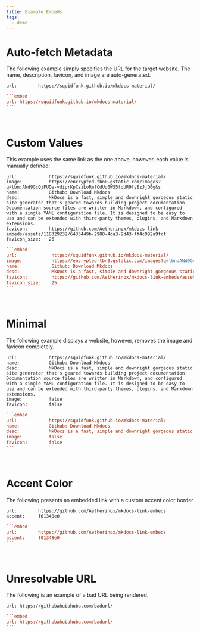 ```yaml
---
title: Example Embeds
tags:
  - demo
---
```


# Auto-fetch Metadata
The following example simply specifies the URL for the target website. The name, description, favicon, and image are auto-generated.

```embed
url:        https://squidfunk.github.io/mkdocs-material/
```

````ini
```embed
url: https://squidfunk.github.io/mkdocs-material/
```
````

<br />

# Custom Values
This example uses the same link as the one above, however, each value is manually defined:

```embed
url:            https://squidfunk.github.io/mkdocs-material/
image:          https://encrypted-tbn0.gstatic.com/images?q=tbn:ANd9GcQjFUDe-vdiprKpCsiLoRmfCdUq0WS5tqUR9fyEzJjQ0g&s
name:           Github: Download Mkdocs
desc:           MkDocs is a fast, simple and downright gorgeous static site generator that's geared towards building project documentation. Documentation source files are written in Markdown, and configured with a single YAML configuration file. It is designed to be easy to use and can be extended with third-party themes, plugins, and Markdown extensions.
favicon:        https://github.com/Aetherinox/mkdocs-link-embeds/assets/118329232/6433449b-2988-4da3-9d43-ff4c992a9fcf
favicon_size:   25
```

```` ini
```embed
url:             https://squidfunk.github.io/mkdocs-material/
image:           https://encrypted-tbn0.gstatic.com/images?q=tbn:ANd9GcQjFUDe-vdiprKpCsiLoRmfCdUq0WS5tqUR9fyEzJjQ0g&s
name:            Github: Download Mkdocs
desc:            MkDocs is a fast, simple and downright gorgeous static site generator that's geared towards building project documentation. Documentation source files are written in Markdown, and configured with a single YAML configuration file. It is designed to be easy to use and can be extended with third-party themes, plugins, and Markdown extensions.
favicon:         https://github.com/Aetherinox/mkdocs-link-embeds/assets/118329232/6433449b-2988-4da3-9d43-ff4c992a9fcf
favicon_size:    25
```
````

<br />

# Minimal
The following example displays a website, however, removes the image and favicon completely.

```embed
url:            https://squidfunk.github.io/mkdocs-material/
name:           Github: Download Mkdocs
desc:           MkDocs is a fast, simple and downright gorgeous static site generator that's geared towards building project documentation. Documentation source files are written in Markdown, and configured with a single YAML configuration file. It is designed to be easy to use and can be extended with third-party themes, plugins, and Markdown extensions.
image:          false
favicon:        false
```

````ini
```embed
url:            https://squidfunk.github.io/mkdocs-material/
name:           Github: Download Mkdocs
desc:           MkDocs is a fast, simple and downright gorgeous static site generator that's geared towards building project documentation. Documentation source files are written in Markdown, and configured with a single YAML configuration file. It is designed to be easy to use and can be extended with third-party themes, plugins, and Markdown extensions.
image:          false
favicon:        false
```
````

<br />

# Accent Color
The following presents an embedded link with a custom accent color border

```embed
url:        https://github.com/Aetherinox/mkdocs-link-embeds
accent:     f01348e0
```

````ini
```embed
url:        https://github.com/Aetherinox/mkdocs-link-embeds
accent:     f01348e0
```
````

<br />

# Unresolvable URL
The following is an example of a bad URL being rendered.

```embed
url: https://githubahubahuba.com/badurl/
```

````ini
```embed
url: https://githubahubahuba.com/badurl/
```
````